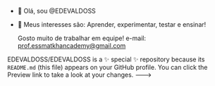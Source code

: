 - 👋 Olá, sou @EDEVALDOSS
- 👀 Meus interesses são: Aprender, experimentar, testar e ensinar! 

   Gosto muito de trabalhar em equipe!
e-mail: prof.essmatkhancademy@gmail.com


EDEVALDOSS/EDEVALDOSS is a ✨ special ✨ repository because its `README.md` (this file) appears on your GitHub profile.
You can click the Preview link to take a look at your changes.
--->

